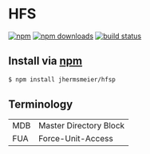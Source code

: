 # HFS
[![npm](http://img.shields.io/npm/v/hfsp.svg?style=flat-square)](https://npmjs.com/hfsp)
[![npm downloads](http://img.shields.io/npm/dm/hfsp.svg?style=flat-square)](https://npmjs.com/hfsp)
[![build status](http://img.shields.io/travis/jhermsmeier/node-hfsp.svg?style=flat-square)](https://travis-ci.org/jhermsmeier/node-hfsp)

## Install via [npm](https://npmjs.com)

```sh
$ npm install jhermsmeier/hfsp
```

## Terminology

| | |
|-|-|
| MDB | Master Directory Block |
| FUA | Force-Unit-Access |
